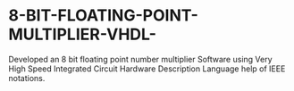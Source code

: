 # 8-BIT-FLOATING-POINT-MULTIPLIER-VHDL-
Developed an 8 bit floating point number multiplier Software using Very High Speed Integrated Circuit Hardware Description Language help of IEEE notations.
